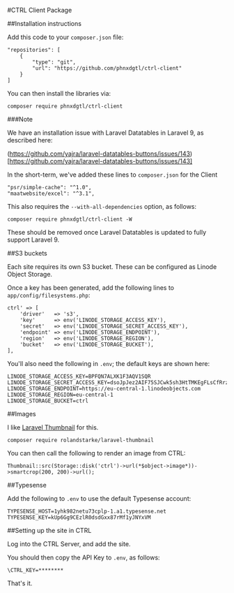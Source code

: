 #CTRL Client Package

##Installation instructions

Add this code to your `composer.json` file:

```
"repositories": [    
    {
        "type": "git",
        "url": "https://github.com/phnxdgtl/ctrl-client"
    }
]
```

You can then install the libraries via:

`composer require phnxdgtl/ctrl-client`

###Note

We have an installation issue with Laravel Datatables in Laravel 9, as described here:

(https://github.com/yajra/laravel-datatables-buttons/issues/143)[https://github.com/yajra/laravel-datatables-buttons/issues/143]

In the short-term, we've added these lines to `composer.json` for the Client

```
"psr/simple-cache": "^1.0",
"maatwebsite/excel": "^3.1",
```

This also requires the `--with-all-dependencies` option, as follows:

`composer require phnxdgtl/ctrl-client -W`

These should be removed once Laravel Datatables is updated to fully support Laravel 9.

##S3 buckets

Each site requires its own S3 bucket. These can be configured as Linode Object Storage.

Once a key has been generated, add the following lines to `app/config/filesystems.php`:

```
ctrl' => [
    'driver'   => 's3',
    'key'      => env('LINODE_STORAGE_ACCESS_KEY'),
    'secret'   => env('LINODE_STORAGE_SECRET_ACCESS_KEY'),
    'endpoint' => env('LINODE_STORAGE_ENDPOINT'),
    'region'   => env('LINODE_STORAGE_REGION'),
    'bucket'   => env('LINODE_STORAGE_BUCKET'),
],
```

You'll also need the following in `.env`; the default keys are shown here:

```
LINODE_STORAGE_ACCESS_KEY=BPFQN7ALXK1F3AQV1SQR
LINODE_STORAGE_SECRET_ACCESS_KEY=dsoJpJez2AIF75SJCwk5sh3HtTMKEgFLsCfRrzQF
LINODE_STORAGE_ENDPOINT=https://eu-central-1.linodeobjects.com
LINODE_STORAGE_REGION=eu-central-1
LINODE_STORAGE_BUCKET=ctrl
```

##Images

I like [Laravel Thumbnail](https://github.com/rolandstarke/laravel-thumbnail) for this.

`composer require rolandstarke/laravel-thumbnail`

You can then call the following to render an image from CTRL:

`Thumbnail::src(Storage::disk('ctrl')->url(*$object->image*))->smartcrop(200, 200)->url();`

##Typesense

Add the following to `.env` to use the default Typesense account:

```
TYPESENSE_HOST=1yhk982netu73cplp-1.a1.typesense.net
TYPESENSE_KEY=kUp6Gg9CEzlR0dsdGxx87rMf1yJNYxVM
```

##Setting up the site in CTRL

Log into the CTRL Server, and add the site.

You should then copy the API Key to `.env`, as follows:

`\CTRL_KEY=********`

That's it.
